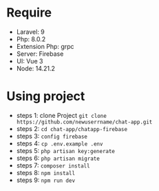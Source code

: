 # Require
* Laravel: 9
* Php: 8.0.2
* Extension Php: grpc
* Server: Firebase
* UI: Vue 3
* Node: 14.21.2
# Using project
- steps 1: clone Project `git clone https://github.com/newuserrname/chat-app.git`
- steps 2: `cd chat-app/chatapp-firebase`
- steps 3: `config firebase`
- steps 4: `cp .env.example .env`
- steps 5: `php artisan key:generate`
- steps 6: `php artisan migrate`
- steps 7: `composer install`
- steps 8: `npm install`
- steps 9: `npm run dev`

